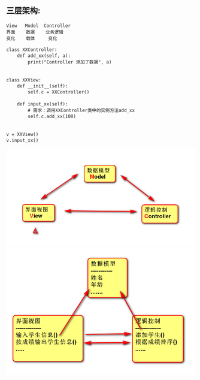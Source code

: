 ## 三层架构:
    View   Model  Controller
    界面    数据    业务逻辑
    变化    载体     变化

```
class XXController:
    def add_xx(self, a):
        print("Controller 添加了数据", a)


class XXView:
    def __init__(self):
        self.c = XXController()

    def input_xx(self):
        # 需求：调用XXController类中的实例方法add_xx
        self.c.add_xx(100)


v = XXView()
v.input_xx()
```

![](../day12/信息管理系统架构MVC.jpg "MVC")
![](../day12/信息管理系统详细设计.jpg "信息管理系统详细设计")